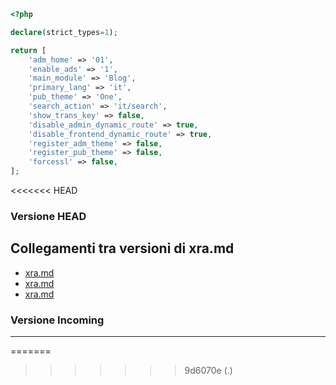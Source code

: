 ~~~ php
<?php

declare(strict_types=1);

return [
    'adm_home' => '01',
    'enable_ads' => '1',
    'main_module' => 'Blog',
    'primary_lang' => 'it',
    'pub_theme' => 'One',
    'search_action' => 'it/search',
    'show_trans_key' => false,
    'disable_admin_dynamic_route' => true,
    'disable_frontend_dynamic_route' => true,
    'register_adm_theme' => false,
    'register_pub_theme' => false,
    'forcessl' => false,
];
~~~
<<<<<<< HEAD
### Versione HEAD


## Collegamenti tra versioni di xra.md
* [xra.md](../../../Xot/docs/install/xra.md)
* [xra.md](../../../Tenant/docs/it/xra.md)
* [xra.md](../../../Tenant/docs/it/config/xra.md)


### Versione Incoming


---

=======
>>>>>>> 9d6070e (.)
